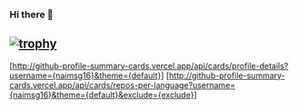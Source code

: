### Hi there 👋

[![trophy](https://github-profile-trophy.vercel.app/?username=naimsg16)](https://github.com/ryo-ma/github-profile-trophy)
---
[http://github-profile-summary-cards.vercel.app/api/cards/profile-details?username={naimsg16}&theme={default}]
[http://github-profile-summary-cards.vercel.app/api/cards/repos-per-language?username={naimsg16}&theme={default}&exclude={exclude}]


<!--
**naimsg16/naimsg16** is a ✨ _special_ ✨ repository because its `README.md` (this file) appears on your GitHub profile.

Here are some ideas to get you started:

- 🔭 I’m currently working on ...
- 🌱 I’m currently learning ...
- 👯 I’m looking to collaborate on ...
- 🤔 I’m looking for help with ...
- 💬 Ask me about ...
- 📫 How to reach me: ...
- 😄 Pronouns: ...
- ⚡ Fun fact: ...
-->
